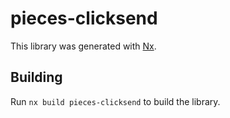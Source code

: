 # pieces-clicksend

This library was generated with [Nx](https://nx.dev).

## Building

Run `nx build pieces-clicksend` to build the library.
